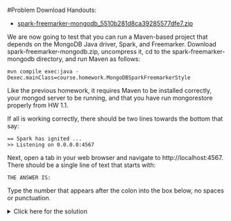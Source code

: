 #Problem
Download Handouts:
 - <a href="https://university.mongodb.com/static/MongoDB_2017_M101J_January/handouts/spark-freemarker-mongodb_5510b281d8ca39285577dfe7.4278a2b09183.zip">spark-freemarker-mongodb_5510b281d8ca39285577dfe7.zip</a>

We are now going to test that you can run a Maven-based project that depends on the MongoDB Java driver, Spark, and Freemarker. Download spark-freemarker-mongodb.zip, uncompress it, cd to the spark-freemarker-mongodb directory, and run Maven as follows:

    mvn compile exec:java -Dexec.mainClass=course.homework.MongoDBSparkFreemarkerStyle

Like the previous homework, it requires Maven to be installed correctly, your mongod server to be running, and that you have run mongorestore properly from HW 1.1.

If all is working correctly, there should be two lines towards the bottom that say:

    == Spark has ignited ...
    >> Listening on 0.0.0.0:4567

Next, open a tab in your web browser and navigate to http://localhost:4567. There should be a single line of text that starts with:

    THE ANSWER IS:

Type the number that appears after the colon into the box below, no spaces or punctuation.

<details>
  <summary>Click here for the solution</summary>
  - 2805
</details>
